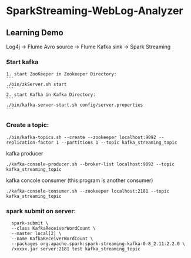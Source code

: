 # SparkStreaming-WebLog-Analyzer

## Learning Demo
Log4j -> Flume Avro source -> Flume Kafka sink -> Spark Streaming


### Start kafka
    1. start ZooKeeper in Zookeeper Directory: 
    ```
    ./bin/zkServer.sh start
    ```
    2. start Kafka in Kafka Directory:
    ```
    ./bin/kafka-server-start.sh config/server.properties
    ```

### Create a topic:
  ```
  ./bin/kafka-topics.sh --create --zookeeper localhost:9092 --replication-factor 1 --partitions 1 --topic kafka_streaming_topic
  ```

  kafka producer
  ```
  ./kafka-console-producer.sh --broker-list localhost:9092 --topic kafka_streaming_topic
  ```

  kafka concole consumer (this program is another consumer)
  ```
  ./kafka-console-consumer.sh --zookeeper localhost:2181 --topic kafka_streaming_topic
  ```

### spark submit on server:
```
  spark-submit \
  --class KafkaReceiverWordCount \
  --master local[2] \
  --name KafkaReceiverWordCount \
  --packages org.apache.spark:spark-streaming-kafka-0-8_2.11:2.2.0 \
  /xxxxx.jar server:2181 test kafka_streaming_topic
```
